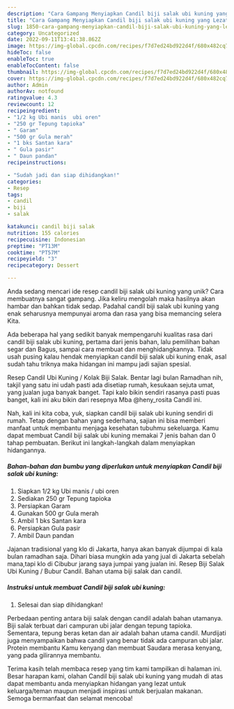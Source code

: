 ```yaml
---
description: "Cara Gampang Menyiapkan Candil biji salak ubi kuning yang Lezat"
title: "Cara Gampang Menyiapkan Candil biji salak ubi kuning yang Lezat"
slug: 1850-cara-gampang-menyiapkan-candil-biji-salak-ubi-kuning-yang-lezat
category: Uncategorized
date: 2022-09-11T13:41:38.862Z
image: https://img-global.cpcdn.com/recipes/f7d7ed24bd922d4f/680x482cq70/candil-biji-salak-ubi-kuning-foto-resep-utama.jpg
hideToc: false
enableToc: true
enableTocContent: false
thumbnail: https://img-global.cpcdn.com/recipes/f7d7ed24bd922d4f/680x482cq70/candil-biji-salak-ubi-kuning-foto-resep-utama.jpg
cover: https://img-global.cpcdn.com/recipes/f7d7ed24bd922d4f/680x482cq70/candil-biji-salak-ubi-kuning-foto-resep-utama.jpg
author: Admin
authorAv: notfound
ratingvalue: 4.3
reviewcount: 12
recipeingredient:
- "1/2 kg Ubi manis  ubi oren"
- "250 gr Tepung tapioka"
- " Garam"
- "500 gr Gula merah"
- "1 bks Santan kara"
- " Gula pasir"
- " Daun pandan"
recipeinstructions:

- "Sudah jadi dan siap dihidangkan!"
categories:
- Resep
tags:
- candil
- biji
- salak

katakunci: candil biji salak 
nutrition: 155 calories
recipecuisine: Indonesian
preptime: "PT13M"
cooktime: "PT57M"
recipeyield: "3"
recipecategory: Dessert

---
```





Anda sedang mencari ide resep candil biji salak ubi kuning yang unik? Cara membuatnya sangat gampang. Jika keliru mengolah maka hasilnya akan hambar dan bahkan tidak sedap. Padahal candil biji salak ubi kuning yang enak seharusnya mempunyai aroma dan rasa yang bisa memancing selera Kita.





Ada beberapa hal yang sedikit banyak mempengaruhi kualitas rasa dari candil biji salak ubi kuning, pertama dari jenis bahan, lalu pemilihan bahan segar dan Bagus, sampai cara membuat dan menghidangkannya. Tidak usah pusing kalau hendak menyiapkan candil biji salak ubi kuning enak,      asal sudah tahu triknya maka hidangan ini mampu jadi sajian spesial.














Resep Candil Ubi Kuning / Kolak Biji Salak. Bentar lagi bulan Ramadhan nih, takjil yang satu ini udah pasti ada disetiap rumah, kesukaan sejuta umat, yang jualan juga banyak banget. Tapi kalo bikin sendiri rasanya pasti puas banget, kali ini aku bikin dari resepnya Mba @heny_rosita Candil ini.






Nah, kali ini kita coba, yuk, siapkan candil biji salak ubi kuning sendiri di rumah. Tetap dengan bahan yang sederhana, sajian ini bisa memberi manfaat untuk membantu menjaga kesehatan tubuhmu sekeluarga. Kamu dapat membuat Candil biji salak ubi kuning memakai 7 jenis bahan dan 0 tahap pembuatan. Berikut ini langkah-langkah dalam menyiapkan hidangannya.

<!--inarticleads1-->

##### Bahan-bahan dan bumbu yang diperlukan untuk menyiapkan Candil biji salak ubi kuning:

1. Siapkan 1/2 kg Ubi manis / ubi oren
1. Sediakan 250 gr Tepung tapioka
1. Persiapkan  Garam
1. Gunakan 500 gr Gula merah
1. Ambil 1 bks Santan kara
1. Persiapkan  Gula pasir
1. Ambil  Daun pandan


Jajanan tradisional yang klo di Jakarta, hanya akan banyak dijumpai di kala bulan ramadhan saja. Dihari biasa mungkin ada yang jual di Jakarta sebelah mana,tapi klo di Cibubur jarang saya jumpai yang jualan ini. Resep Biji Salak Ubi Kuning / Bubur Candil. Bahan utama biji salak dan candil. 

<!--inarticleads2-->

##### Instruksi untuk membuat Candil biji salak ubi kuning:


1. Selesai dan siap dihidangkan!

Perbedaan penting antara biji salak dengan candil adalah bahan utamanya. Biji salak terbuat dari campuran ubi jalar dengan tepung tapioka. Sementara, tepung beras ketan dan air adalah bahan utama candil. Murdijati juga menyampaikan bahwa candil yang benar tidak ada campuran ubi jalar. Protein membantu Kamu kenyang dan membuat Saudara merasa kenyang, yang pada gilirannya membantu. 

Terima kasih telah membaca resep yang tim kami tampilkan di halaman ini. Besar harapan kami, olahan Candil biji salak ubi kuning yang mudah di atas dapat membantu anda menyiapkan hidangan yang lezat untuk keluarga/teman maupun menjadi inspirasi untuk berjualan makanan. Semoga bermanfaat dan selamat mencoba!
